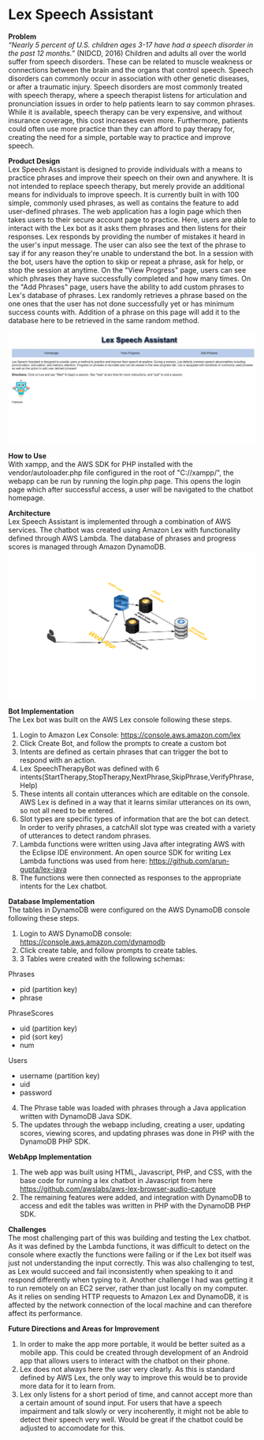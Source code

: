 # Lex Speech Assistant

<strong>Problem</strong><br>
*“Nearly 5 percent of U.S. children ages 3-17 have had a speech disorder in the past 12 months.”* (NIDCD, 2016)
Children and adults all over the world suffer from speech disorders. These can be related to muscle weakness or connections between the brain and the organs that control speech. Speech disorders can commonly occur in association with other genetic diseases, or after a traumatic injury. Speech disorders are most commonly treated with speech therapy, where a speech therapist listens for articulation and pronunciation issues in order to help patients learn to say common phrases. While it is available, speech therapy can be very expensive, and without insurance coverage, this cost increases even more. Furthermore, patients could often use more practice than they can afford to pay therapy for, creating the need for a simple, portable way to practice and improve speech. 

<strong>Product Design</strong><br>
Lex Speech Assistant is designed to provide individuals with a means to practice phrases and improve their speech on their own and anywhere. It is not intended to replace speech therapy, but merely provide an additional means for individuals to improve speech. It is currently built in with 100 simple, commonly used phrases, as well as contains the feature to add user-defined phrases. The web application has a login page which then takes users to their secure account page to practice. Here, users are able to interact with the Lex bot as it asks them phrases and then listens for their responses. Lex responds by providing the number of mistakes it heard in the user's input message. The user can also see the text of the phrase to say if for any reason they're unable to understand the bot. In a session with the bot, users have the option to skip or repeat a phrase, ask for help, or stop the session at anytime. On the "View Progress" page, users can see which phrases they have successfully completed and how many times. On the "Add Phrases" page, users have the ability to add custom phrases to Lex's database of phrases. Lex randomly retrieves a phrase based on the one ones that the user has not done successfully yet or has minimum success counts with. Addition of a phrase on this page will add it to the database here to be retrieved in the same random method.

![Image of Webapp](https://github.com/srao2019/lex-speech-assist/blob/master/homescreen.JPG)

<strong>How to Use</strong><br>
With xampp, and the AWS SDK for PHP installed with the vendor/autoloader.php file configured in the root of "C://xampp/", the webapp can be run by running the login.php page. This opens the login page which after successful access, a user will be navigated to the chatbot homepage. 

<strong>Architecture</strong><br>
Lex Speech Assistant is implemented through a combination of AWS services. The chatbot was created using Amazon Lex with functionality defined through AWS Lambda. The database of phrases and progress scores is managed through Amazon DynamoDB. 
![Image of Architecture](https://github.com/srao2019/lex-speech-assist/blob/master/architecture.png)

<strong>Bot Implementation</strong><br>
The Lex bot was built on the AWS Lex console following these steps. 
1. Login to Amazon Lex Console: https://console.aws.amazon.com/lex
2. Click Create Bot, and follow the prompts to create a custom bot
3. Intents are defined as certain phrases that can trigger the bot to respond with an action.
4. Lex SpeechTherapyBot was defined with 6 intents(StartTherapy,StopTherapy,NextPhrase,SkipPhrase,VerifyPhrase,Help)
5. These intents all contain utterances which are editable on the console. AWS Lex is defined in a way that it learns similar utterances on its own, so not all need to be entered. 
6. Slot types are specific types of information that are the bot can detect. In order to verify phrases, a catchAll slot type was created with a variety of utterances to detect random phrases.
7. Lambda functions were written using Java after integrating AWS with the Eclipse IDE environment. An open source SDK for writing Lex Lambda functions was used from here: https://github.com/arun-gupta/lex-java
8. The functions were then connected as responses to the appropriate intents for the Lex chatbot.

<strong>Database Implementation</strong><br>
The tables in DynamoDB were configured on the AWS DynamoDB console following these steps.
1. Login to AWS DynamoDB console: https://console.aws.amazon.com/dynamodb
2. Click create table, and follow prompts to create tables.
3. 3 Tables were created with the following schemas:

Phrases
* pid (partition key)
* phrase


PhraseScores
* uid (partition key)
* pid (sort key)
* num


Users
* username (partition key)
* uid
* password
 
 4. The Phrase table was loaded with phrases through a Java application written with DynamoDB Java SDK. 
 5. The updates through the webapp including, creating a user, updating scores, viewing scores, and updating phrases was done in PHP with the DynamoDB PHP SDK. 
 
<strong>WebApp Implementation</strong><br>
1. The web app was built using HTML, Javascript, PHP, and CSS, with the base code for running a lex chatbot in Javascript from here https://github.com/awslabs/aws-lex-browser-audio-capture
2. The remaining features were added, and integration with DynamoDB to access and edit the tables was written in PHP with the DynamoDB PHP SDK. 

<strong>Challenges</strong><br>
The most challenging part of this was building and testing the Lex chatbot. As it was defined by the Lambda functions, it was difficult to detect on the console where exactly the functions were failing or if the Lex bot itself was just not understanding the input correctly. This was also challenging to test, as Lex would succeed and fail inconsistently when speaking to it and respond differently when typing to it. Another challenge I had was getting it to run remotely on an EC2 server, rather than just locally on my computer. As it relies on sending HTTP requests to Amazon Lex and DynamoDB, it is affected by the network connection of the local machine and can therefore affect its performance.

<strong>Future Directions and Areas for Improvement</strong><br>
1. In order to make the app more portable, it would be better suited as a mobile app. This could be created through development of an Android app that allows users to interact with the chatbot on their phone. 
2. Lex does not always here the user very clearly. As this is standard defined by AWS Lex, the only way to improve this would be to provide more data for it to learn from.
3. Lex only listens for a short period of time, and cannot accept more than a certain amount of sound input. For users that have a speech impairment and talk slowly or very incoherently, it might not be able to detect their speech very well. Would be great if the chatbot could be adjusted to accomodate for this.  

